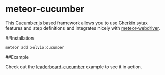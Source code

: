 meteor-cucumber
===============

This [Cucumber.js](https://github.com/cucumber/cucumber-js) based framework allows you to use
[Gherkin sytax](https://github.com/cucumber/cucumber/wiki/Gherkin) features and step definitions and
integrates nicely with [meteor-webdriver](https://github.com/xolvio/meteor-webdriver).

##Installation
```sh
meteor add xolvio:cucumber
```

##Example

Check out the [leaderboard-cucumber](https://github.com/meteor-velocity/velocity-examples/tree/master/leaderboard-cucumber)
example to see it in action.